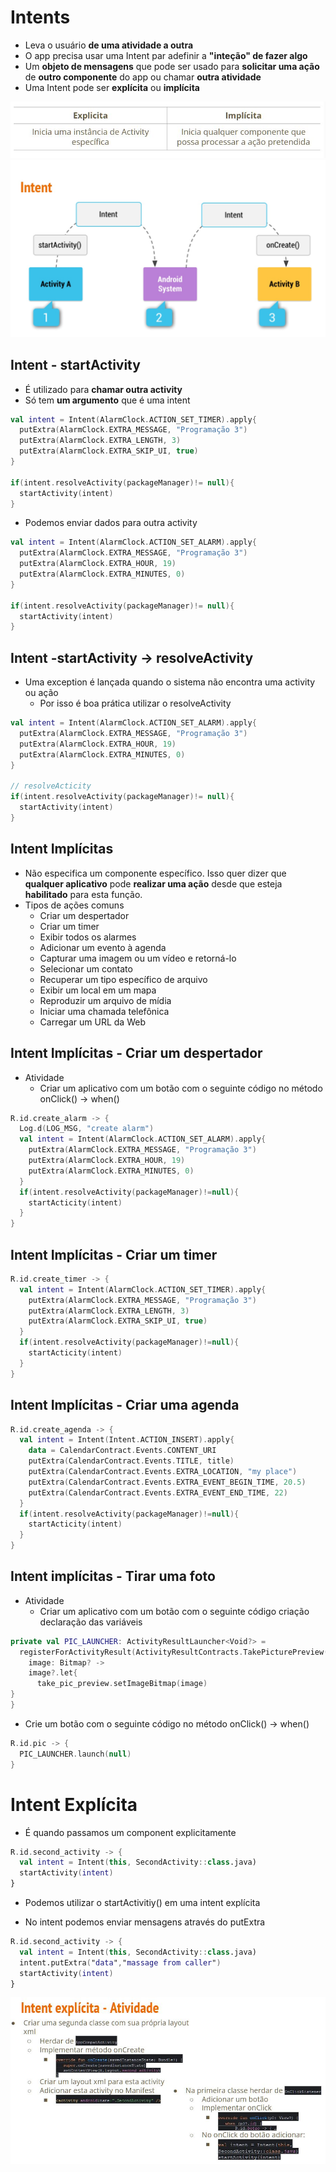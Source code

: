 # Intents

- Leva o usuário **de uma atividade a outra**
- O app precisa usar uma Intent par adefinir a **"inteção" de fazer algo**
- Um **objeto de mensagens** que pode ser usado para **solicitar uma ação** de **outro componente** do app ou chamar **outra atividade**
- Uma Intent pode ser **explícita** ou **implícita**

<img src=".assets/93.JPG">

<img src=".assets/94.jpg">

## Intent - startActivity

- É utilizado para **chamar outra activity**
- Só tem **um argumento** que é uma intent

```kotlin
val intent = Intent(AlarmClock.ACTION_SET_TIMER).apply{
  putExtra(AlarmClock.EXTRA_MESSAGE, "Programação 3")
  putExtra(AlarmClock.EXTRA_LENGTH, 3)
  putExtra(AlarmClock.EXTRA_SKIP_UI, true)
}

if(intent.resolveActivity(packageManager)!= null){
  startActivity(intent)
}
```

- Podemos enviar dados para outra activity

```kotlin
val intent = Intent(AlarmClock.ACTION_SET_ALARM).apply{
  putExtra(AlarmClock.EXTRA_MESSAGE, "Programação 3")
  putExtra(AlarmClock.EXTRA_HOUR, 19)
  putExtra(AlarmClock.EXTRA_MINUTES, 0)
}

if(intent.resolveActivity(packageManager)!= null){
  startActivity(intent)
}
```

## Intent -startActivity -> resolveActivity

- Uma exception é lançada quando o sistema não encontra uma activity ou ação
  -  Por isso é boa prática utilizar o resolveActivity
 
```kotlin
val intent = Intent(AlarmClock.ACTION_SET_ALARM).apply{
  putExtra(AlarmClock.EXTRA_MESSAGE, "Programação 3")
  putExtra(AlarmClock.EXTRA_HOUR, 19)
  putExtra(AlarmClock.EXTRA_MINUTES, 0)
}

// resolveActicity
if(intent.resolveActivity(packageManager)!= null){
  startActivity(intent)
}
```  

## Intent Implícitas

- Não especifica um componente específico. Isso quer dizer que **qualquer aplicativo** pode **realizar uma ação** desde que esteja **habilitado** para esta função.
- Tipos de ações comuns
  - Criar um despertador
  - Criar um timer
  - Exibir todos os alarmes
  - Adicionar um evento à agenda
  - Capturar uma imagem ou um vídeo e retorná-lo
  - Selecionar um contato
  - Recuperar um tipo específico de arquivo
  - Exibir um local em um mapa
  - Reproduzir um arquivo de mídia
  - Iniciar uma chamada telefônica
  - Carregar um URL da Web

## Intent Implícitas - Criar um despertador

- Atividade
  - Criar um aplicativo com um botão com o seguinte código no método onClick() -> when()
 
```kotlin
R.id.create_alarm -> {
  Log.d(LOG_MSG, "create alarm")
  val intent = Intent(AlarmClock.ACTION_SET_ALARM).apply{
    putExtra(AlarmClock.EXTRA_MESSAGE, "Programação 3")
    putExtra(AlarmClock.EXTRA_HOUR, 19)
    putExtra(AlarmClock.EXTRA_MINUTES, 0)
  }
  if(intent.resolveActivity(packageManager)!=null){
    startActicity(intent)
  }
}
```

## Intent Implícitas - Criar um timer

```kotlin
R.id.create_timer -> {
  val intent = Intent(AlarmClock.ACTION_SET_TIMER).apply{
    putExtra(AlarmClock.EXTRA_MESSAGE, "Programação 3")
    putExtra(AlarmClock.EXTRA_LENGTH, 3)
    putExtra(AlarmClock.EXTRA_SKIP_UI, true)
  }
  if(intent.resolveActivity(packageManager)!=null){
    startActicity(intent)
  }
}
```

## Intent Implícitas - Criar uma agenda

```kotlin
R.id.create_agenda -> {
  val intent = Intent(Intent.ACTION_INSERT).apply{
    data = CalendarContract.Events.CONTENT_URI
    putExtra(CalendarContract.Events.TITLE, title)
    putExtra(CalendarContract.Events.EXTRA_LOCATION, "my place")
    putExtra(CalendarContract.Events.EXTRA_EVENT_BEGIN_TIME, 20.5)
    putExtra(CalendarContract.Events.EXTRA_EVENT_END_TIME, 22)
  }
  if(intent.resolveActivity(packageManager)!=null){
    startActicity(intent)
  }
}
```

## Intent implícitas - Tirar uma foto

- Atividade
  - Criar um aplicativo com um botão com o seguinte código criação declaração das variáveis
 
```kotlin
private val PIC_LAUNCHER: ActivityResultLauncher<Void?> =
  registerForActivityResult(ActivityResultContracts.TakePicturePreview()){
    image: Bitmap? ->
    image?.let{
      take_pic_preview.setImageBitmap(image)
}
}
```
- Crie um botão com o seguinte código no método onClick() -> when()

```kotlin
R.id.pic -> {
  PIC_LAUNCHER.launch(null)
}
```

# Intent Explícita

- É quando passamos um component explicitamente

```kotlin
R.id.second_activity -> {
  val intent = Intent(this, SecondActivity::class.java)
  startActivity(intent)
}
```

- Podemos utilizar o startActivitiy() em uma intent explícita

- No intent podemos enviar mensagens através do putExtra

```kotlin
R.id.second_activity -> {
  val intent = Intent(this, SecondActivity::class.java)
  intent.putExtra("data","massage from caller")
  startActivity(intent)
}
```

<img src=".assets/95.jpg">
  



